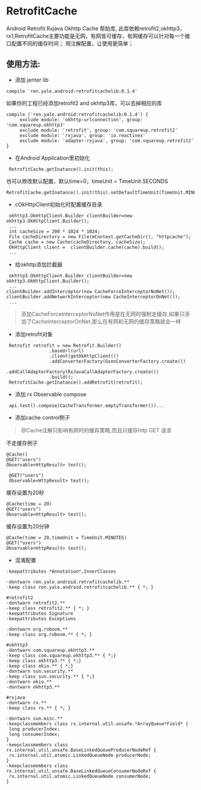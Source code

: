 # RetrofitCache
Android Retrofit Rxjava Okhttp Cache 帮助库, 此库依赖retrofit2,okhttp3，rx1,RetrofitCache主要功能是无网，有网皆可缓存，有网缓存可以针对每一个接口配置不同的缓存时间；
用注解配置，让使用更简单；


## 使用方法:

 - 添加 jenter lib

 ```
 compile 'ren.yale.android:retrofitcachelib:0.1.4'
 ```

 如果你的工程已经添加retrofit2 and okhttp3库，可以去掉相应的库


 ```
 compile ('ren.yale.android:retrofitcachelib:0.1.4') {
      exclude module: 'okhttp-urlconnection', group: 'com.squareup.okhttp3'
      exclude module: 'retrofit', group: 'com.squareup.retrofit2'
      exclude module: 'rxjava', group: 'io.reactivex'
      exclude module: 'adapter-rxjava', group: 'com.squareup.retrofit2'
 }

 ```

 - 在Android Application里初始化

 ```
  RetrofitCache.getInatance().init(this);
 ```

也可以修改默认配置，默认time=0，timeUnit = TimeUnit.SECONDS

```
RetrofitCache.getInatance().init(this).setDefaultTimeUnit(TimeUnit.MINUTES).setDefaultTime(1);
```

 - cOkHttpClient初始化时配置缓存目录

 ```
  okhttp3.OkHttpClient.Builder clientBuilder=new okhttp3.OkHttpClient.Builder();
  ...
  int cacheSize = 200 * 1024 * 1024;
  File cacheDirectory = new File(mContext.getCacheDir(), "httpcache");
  Cache cache = new Cache(cacheDirectory, cacheSize);
  OkHttpClient client =  clientBuilder.cache(cache).build();
  ...

 ```

- 给okhttp添加拦截器

 ```
  okhttp3.OkHttpClient.Builder clientBuilder=new okhttp3.OkHttpClient.Builder();
  ...
 clientBuilder.addInterceptor(new CacheForceInterceptorNoNet());
 clientBuilder.addNetworkInterceptor(new CacheInterceptorOnNet());
  ...

 ```

 > 添加CacheForceInterceptorNoNet作用是在无网时强制走缓存,如果只添加了CacheInterceptorOnNet,那么在有网和无网的缓存策略就会一样
 

- 添加retrofit对象

```
 Retrofit retrofit = new Retrofit.Builder()
                .baseUrl(url)
                .client(getOkHttpClient())
                .addConverterFactory(GsonConverterFactory.create())
                .addCallAdapterFactory(RxJavaCallAdapterFactory.create())
                .build();
 RetrofitCache.getInatance().addRetrofit(retrofit);
```
- 添加 rx Observable compose

```
 api.test().compose(CacheTransformer.emptyTransformer())...

```

 - 添加cache control例子

 > @Cache注解只影响有网时的缓存策略,而且只缓存http GET 请求
 
 
   不走缓存例子

  ```
  @Cache()
  @GET("users")
  Observable<HttpResult> test();
  ```

  ```
   @GET("users")
   Observable<HttpResult> test();
  ```

 缓存设置为20秒

 ```
 @Cache(time = 20)
 @GET("users")
 Observable<HttpResult> test();

 ```

 
 缓存设置为20分钟

 ```
 @Cache(time = 20,timeUnit = TimeUnit.MINUTES)
 @GET("users")
 Observable<HttpResult> test();

 ```

- 混淆配置

```
-keepattributes *Annotation*,InnerClasses

-dontwarn ren.yale.android.retrofitcachelib.**
-keep class ren.yale.android.retrofitcachelib.** { *; }

#retrofit2
-dontwarn retrofit2.**
-keep class retrofit2.** { *; }
-keepattributes Signature
-keepattributes Exceptions

-dontwarn org.robovm.**
-keep class org.robovm.** { *; }

#okhttp3
-dontwarn com.squareup.okhttp3.**
-keep class com.squareup.okhttp3.** { *;}
-keep class okhttp3.** { *;}
-keep class okio.** { *;}
-dontwarn sun.security.**
-keep class sun.security.** { *;}
-dontwarn okio.**
-dontwarn okhttp3.**

#rxjava
-dontwarn rx.**
-keep class rx.** { *; }

-dontwarn sun.misc.**
-keepclassmembers class rx.internal.util.unsafe.*ArrayQueue*Field* {
 long producerIndex;
 long consumerIndex;
}
-keepclassmembers class rx.internal.util.unsafe.BaseLinkedQueueProducerNodeRef {
 rx.internal.util.atomic.LinkedQueueNode producerNode;
}
-keepclassmembers class rx.internal.util.unsafe.BaseLinkedQueueConsumerNodeRef {
 rx.internal.util.atomic.LinkedQueueNode consumerNode;
}

```
